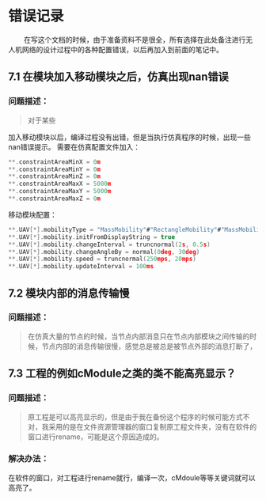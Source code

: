 # 错误记录
&#160; &#160; &#160; &#160; 在写这个文档的时候，由于准备资料不是很全，所有选择在此处备注进行无人机网络的设计过程中的各种配置错误，以后再加入到前面的笔记中。

## 7.1 在模块加入移动模块之后，仿真出现nan错误
### 问题描述：
>对于某些

加入移动模块以后，编译过程没有出错，但是当执行仿真程序的时候，出现一些nan错误提示。
需要在仿真配置文件加入：

```c
**.constraintAreaMinX = 0m
**.constraintAreaMinY = 0m
**.constraintAreaMinZ = 0m
**.constraintAreaMaxX = 5000m
**.constraintAreaMaxY = 5000m
**.constraintAreaMaxZ = 0m

```

移动模块配置：

```c
**.UAV[*].mobilityType = "MassMobility"#"RectangleMobility"#"MassMobility"
**.UAV[*].mobility.initFromDisplayString = true
**.UAV[*].mobility.changeInterval = truncnormal(2s, 0.5s)
**.UAV[*].mobility.changeAngleBy = normal(0deg, 30deg)
**.UAV[*].mobility.speed = truncnormal(250mps, 20mps)
**.UAV[*].mobility.updateInterval = 100ms

```

## 7.2 模块内部的消息传输慢
### 问题描述：
>在仿真大量的节点的时候，当节点内部消息只在节点内部模块之间传输的时候，节点内部的消息传输很慢，感觉总是被总是被节点外部的消息打断了，

## 7.3 工程的例如cModule之类的类不能高亮显示？
### 问题描述：
> 原工程是可以高亮显示的，但是由于我在备份这个程序的时候可能方式不对，我采用的是在文件资源管理器的窗口复制原工程文件夹，没有在软件的窗口进行rename，可能是这个原因造成的。

### 解决办法：
在软件的窗口，对工程进行rename就行，编译一次，cMdoule等等关键词就可以高亮了。
